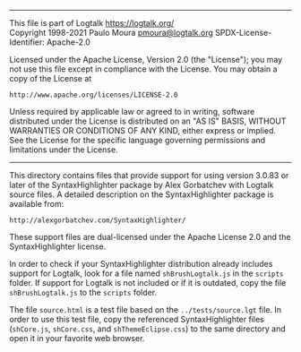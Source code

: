 ________________________________________________________________________

This file is part of Logtalk <https://logtalk.org/>  
Copyright 1998-2021 Paulo Moura <pmoura@logtalk.org>
SPDX-License-Identifier: Apache-2.0

Licensed under the Apache License, Version 2.0 (the "License");
you may not use this file except in compliance with the License.
You may obtain a copy of the License at

    http://www.apache.org/licenses/LICENSE-2.0

Unless required by applicable law or agreed to in writing, software
distributed under the License is distributed on an "AS IS" BASIS,
WITHOUT WARRANTIES OR CONDITIONS OF ANY KIND, either express or implied.
See the License for the specific language governing permissions and
limitations under the License.
________________________________________________________________________


This directory contains files that provide support for using version 3.0.83 
or later of the SyntaxHighlighter package by Alex Gorbatchev with Logtalk 
source files. A detailed description on the SyntaxHighlighter package is 
available from:

	http://alexgorbatchev.com/SyntaxHighlighter/

These support files are dual-licensed under the Apache License 2.0 and the
SyntaxHighlighter license.

In order to check if your SyntaxHighlighter distribution already includes 
support for Logtalk, look for a file named `shBrushLogtalk.js` in the
`scripts` folder. If support for Logtalk is not included or if it is
outdated, copy the file `shBrushLogtalk.js` to the `scripts` folder.

The file `source.html` is a test file based on the `../tests/source.lgt`
file. In order to use this test file, copy the referenced SyntaxHighlighter
files (`shCore.js`, `shCore.css`, and `shThemeEclipse.css`) to the same
directory and open it in your favorite web browser.
